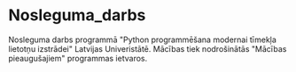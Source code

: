 # Nosleguma_darbs
Nosleguma darbs programmā "Python programmēšana modernai tīmekļa lietotņu izstrādei" Latvijas Univeristātē.
Mācības tiek nodrošinātās "Mācības pieaugušajiem" programmas ietvaros.
